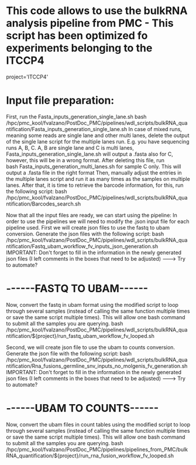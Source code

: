 # This code allows to use the bulkRNA analysis pipeline from PMC - This script has been optimized fo experiments belonging to the ITCCP4
project='ITCCP4'

# Input file preparation:
First, run the Fasta_inputs_generation_single_lane.sh
bash /hpc/pmc_kool/fvalzano/PostDoc_PMC/pipelines/wdl_scripts/bulkRNA_quantification/Fasta_inputs_generation_single_lane.sh
In case of mixed runs, meaning some reads are single lane and other multi lanes, delete the output of the single lane script for the multiple lanes run.
E.g. you have sequencing runs A, B, C. A, B are single lane and C is multi lanes, Fasta_inputs_generation_single_lane.sh will output a .fasta also for C,
however, this will be in a wrong format. After deleting this file, run  
bash Fasta_inputs_generation_multi_lanes.sh 
for sample C only. This will output a .fasta file in the right format
Then, manually adjust the entries in the multiple lanes script and run it as many times as the samples on multiple lanes.
After that, it is time to retrieve the barcode information, for this, run the following script:
bash /hpc/pmc_kool/fvalzano/PostDoc_PMC/pipelines/wdl_scripts/bulkRNA_quantification/Barcodes_search.sh

Now that all the input files are ready, we can start using the pipeline:
In order to use the pipelines we will need to modify the .json input file for each pipeline used. 
First we will create json files to use the fastq to ubam conversion. Generate the json files with the following script:
bash /hpc/pmc_kool/fvalzano/PostDoc_PMC/pipelines/wdl_scripts/bulkRNA_quantification/Fastq_ubam_workflow_fv_inputs_json_generation.sh
IMPORTANT: Don't forget to fill in the information in the newly generated json files (I left comments in the boxes that need to be adjusted)  ---> Try to automate?

# ------FASTQ TO UBAM------
Now, convert the fastq in ubam format using the modified script to loop through several samples (instead of calling the same
function multiple times or save the same script multiple times). This will allow one bash command to submit all the samples you are querying.
bash /hpc/pmc_kool/fvalzano/PostDoc_PMC/pipelines/wdl_scripts/bulkRNA_quantification/${project}/run_fastq_ubam_workflow_fv_looped.sh

Second, we will create json file to use the ubam to counts conversion. Generate the json file with the following script:
bash /hpc/pmc_kool/fvalzano/PostDoc_PMC/pipelines/wdl_scripts/bulkRNA_quantification/Rna_fusions_germline_snv_inputs_no_molgenis_fv_generation.sh
IMPORTANT: Don't forget to fill in the information in the newly generated json files (I left comments in the boxes that need to be adjusted)   ---> Try to automate?


# ------UBAM TO COUNTS------
Now, convert the ubam files in count tables using the modified script to loop through several samples (instead of calling the same
function multiple times or save the same script multiple times). This will allow one bash command to submit all the samples you are querying.
bash /hpc/pmc_kool/fvalzano/PostDoc_PMC/pipelines/pipelines_from_PMC/bulkRNA_quantification/${project}/run_rna_fusion_workflow_fv_looped.sh